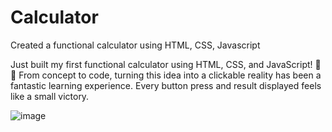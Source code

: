 # Calculator
Created a functional calculator using HTML, CSS, Javascript

Just built my first functional calculator using HTML, CSS, and JavaScript! 🧮✨ From concept to code, turning this idea into a clickable reality has been a fantastic learning experience. Every button press and result displayed feels like a small victory.

![image](https://github.com/Badal-git/Calculator/assets/164477096/bcd5faa1-80de-46c1-9ab4-d2634517dbae)
